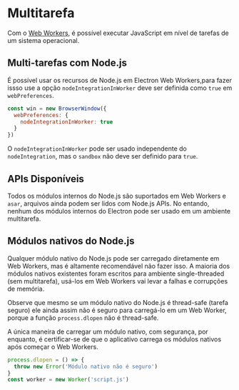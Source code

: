 # Multitarefa

Com o [Web Workers](https://developer.mozilla.org/en/docs/Web/API/Web_Workers_API/Using_web_workers), é possível executar JavaScript em nível de tarefas de um sistema operacional.

## Multi-tarefas com Node.js

É possível usar os recursos de Node.js em Electron Web Workers,para fazer issso use a opção `nodeIntegrationInWorker` deve ser definida como `true` em `webPreferences`.

```javascript
const win = new BrowserWindow({
  webPreferences: {
    nodeIntegrationInWorker: true
  }
})
```

O `nodeIntegrationInWorker` pode ser usado independente do `nodeIntegration`, mas o `sandbox` não deve ser definido para `true`.

## APIs Disponíveis

Todos os módulos internos do Node.js são suportados em Web Workers e `asar`, arquivos ainda podem ser lidos com Node.js APIs. No entando, nenhum dos módulos internos do Electron pode ser usado em um ambiente multitarefa.

## Módulos nativos do Node.js

Qualquer módulo nativo do Node.js pode ser carregado diretamente em Web Workers, mas é altamente recomendável não fazer isso. A maioria dos módulos nativos existentes foram escritos para ambiente single-threaded (sem multitarefa), usá-los em Web Workers vai levar a falhas e corrupções de memória.

Observe que mesmo se um módulo nativo do Node.js é thread-safe (tarefa seguro) ele ainda assim não é seguro para carregá-lo em um Web Worker, porque a função `process.dlopen` não é thread-safe.

A única maneira de carregar um módulo nativo, com segurança, por enquanto, é certificar-se de que o aplicativo carrega os módulos nativos após começar o Web Workers.

```javascript
process.dlopen = () => {
  throw new Error('Módulo nativo não é seguro')
}
const worker = new Worker('script.js')
```
